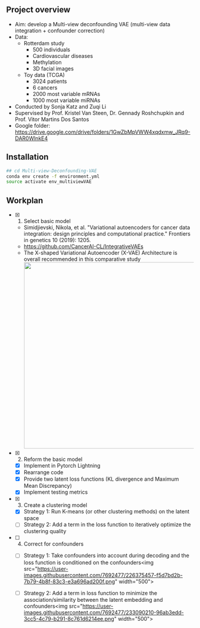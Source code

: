 ## Project overview

- Aim: develop a Multi-view deconfounding VAE (multi-view data integration + confounder correction)
- Data: 
    - Rotterdam study
        - 500 individuals
        - Cardiovascular diseases
        - Methylation
        - 3D facial images
    - Toy data (TCGA)
        - 3024 patients
        - 6 cancers
        - 2000 most variable mRNAs
        - 1000 most variable miRNAs
- Conducted by Sonja Katz and Zuqi Li
- Supervised by Prof. Kristel Van Steen, Dr. Gennady Roshchupkin and Prof. Vitor Martins Dos Santos
- Google folder: https://drive.google.com/drive/folders/1GwZbMpVWW4xqdxmw_JRq9-DAR0WlnkE4

## Installation

```bash
## cd Multi-view-Deconfounding-VAE
conda env create -f environment.yml
source activate env_multiviewVAE
```

## Workplan

- [x] 1. Select basic model
    - Simidjievski, Nikola, et al. "Variational autoencoders for cancer data integration: design principles and computational practice." Frontiers in genetics 10 (2019): 1205.
    - https://github.com/CancerAI-CL/IntegrativeVAEs
    - The X-shaped Variational Autoencoder (X-VAE) Architecture is overall recommended in this comparative study <img src="https://user-images.githubusercontent.com/7692477/233080494-22abb000-8def-4ddb-b9a2-fa2a582392d2.png" width="500">
- [x] 2. Reform the basic model
    - [x] Implement in Pytorch Lightning
    - [x] Rearrange code
    - [x] Provide two latent loss functions (KL divergence and Maximum Mean Discrepancy)
    - [x] Implement testing metrics
- [x] 3. Create a clustering model
    - [x] Strategy 1: Run K-means (or other clustering methods) on the latent space
    - [ ] Strategy 2: Add a term in the loss function to iteratively optimize the clustering quality
- [ ] 4. Correct for confounders
    - [ ] Strategy 1: Take confounders into account during decoding and the loss function is conditioned on the confounders\<img src="https://user-images.githubusercontent.com/7692477/226375457-f5d7bd2b-7b79-4b8f-83c3-e3a696ad200f.png" width="500">
    - [ ] Strategy 2: Add a term in loss function to minimize the association/similarity between the latent embedding and confounders\<img src="https://user-images.githubusercontent.com/7692477/233090210-96ab3edd-3cc5-4c79-b291-8c761d6214ee.png" width="500">






